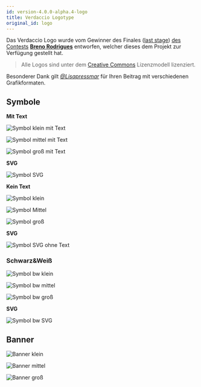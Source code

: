 ```yaml
---
id: version-4.0.0-alpha.4-logo
title: Verdaccio Logotype
original_id: logo
---
```


Das Verdaccio Logo wurde vom Gewinner des Finales ([last stage](https://github.com/verdaccio/verdaccio/issues/328)) [des Contests](https://github.com/verdaccio/verdaccio/issues/237) **[Breno Rodrigues](https://github.com/rodriguesbreno)** entworfen, welcher dieses dem Projekt zur Verfügung gestellt hat.

> Alle Logos sind unter dem [Creative Commons](https://github.com/verdaccio/verdaccio/blob/master/LICENSE-docs) Lizenzmodell lizenziert.

Besonderer Dank gilt *[@Lisapressmar](https://github.com/Lisapressmar)* für Ihren Beitrag mit verschiedenen Grafikformaten.

## Symbole

**Mit Text**

![Symbol klein mit Text](assets/logo/symbol/png/logo-small-header-bottom.png)

![Symbol mittel mit Text](assets/logo/symbol/png/logo-small-header-bottom@2x.png)

![Symbol groß mit Text](assets/logo/symbol/png/logo-small-header-bottom@3x.png)

**SVG**

![Symbol SVG](assets/logo/symbol/svg/logo-small-header-bottom.svg)

**Kein Text**

![Symbol klein](assets/logo/symbol/png/verdaccio-tiny.png)

![Symbol Mittel](assets/logo/symbol/png/verdaccio-tiny@2x.png)

![Symbol groß](assets/logo/symbol/png/verdaccio-tiny@3x.png)

**SVG**

![Symbol SVG ohne Text](assets/logo/symbol/svg/verdaccio-tiny.svg)

### Schwarz&Weiß

![Symbol bw klein](assets/logo/symbol/png/verdaccio-blackwhite.png)

![Symbol bw mittel](assets/logo/symbol/png/verdaccio-blackwhite@2x.png)

![Symbol bw groß](assets/logo/symbol/png/verdaccio-blackwhite@3x.png)

**SVG**

![Symbol bw SVG](assets/logo/symbol/svg/verdaccio-blackwhite.svg)

## Banner

![Banner klein](assets/logo/banner/png/verdaccio-banner.png)

![Banner mittel](assets/logo/banner/png/verdaccio-banner@2x.png)

![Banner groß](assets/logo/banner/png/verdaccio-banner@3x.png)